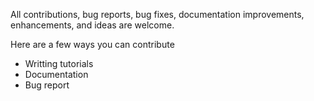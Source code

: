 All contributions, bug reports, bug fixes, documentation improvements, enhancements, and ideas are welcome.

Here are a few ways you can contribute
- Writting tutorials
- Documentation
- Bug report
